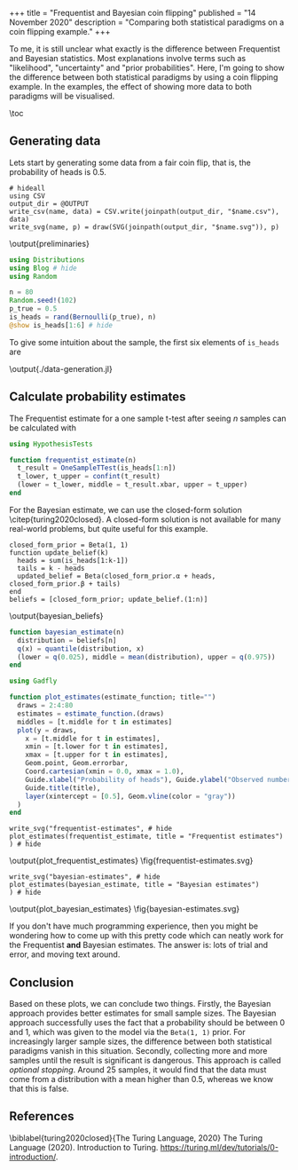 +++
title = "Frequentist and Bayesian coin flipping"
published = "14 November 2020"
description = "Comparing both statistical paradigms on a coin flipping example."
+++

To me, it is still unclear what exactly is the difference between Frequentist and Bayesian statistics.
Most explanations involve terms such as "likelihood", "uncertainty" and "prior probabilities".
Here, I'm going to show the difference between both statistical paradigms by using a coin flipping example.
In the examples, the effect of showing more data to both paradigms will be visualised.

\toc 

## Generating data 

Lets start by generating some data from a fair coin flip, that is, the probability of heads is 0.5.

```julia:preliminaries
# hideall
using CSV
output_dir = @OUTPUT
write_csv(name, data) = CSV.write(joinpath(output_dir, "$name.csv"), data)
write_svg(name, p) = draw(SVG(joinpath(output_dir, "$name.svg")), p)
```
\output{preliminaries}

```julia:./data-generation.jl
using Distributions
using Blog # hide
using Random

n = 80
Random.seed!(102)
p_true = 0.5
is_heads = rand(Bernoulli(p_true), n)
@show is_heads[1:6] # hide
```

To give some intuition about the sample, the first six elements of `is_heads` are

\output{./data-generation.jl}

## Calculate probability estimates

The Frequentist estimate for a one sample t-test after seeing $n$ samples can be calculated with

```julia:./frequentist_estimate.jl
using HypothesisTests

function frequentist_estimate(n)
  t_result = OneSampleTTest(is_heads[1:n])
  t_lower, t_upper = confint(t_result)
  (lower = t_lower, middle = t_result.xbar, upper = t_upper)
end
```

For the Bayesian estimate, we can use the closed-form solution \citep{turing2020closed}.
A closed-form solution is not available for many real-world problems, but quite useful for this example.

```julia:bayesian_beliefs
closed_form_prior = Beta(1, 1)
function update_belief(k)
  heads = sum(is_heads[1:k-1])
  tails = k - heads
  updated_belief = Beta(closed_form_prior.α + heads, closed_form_prior.β + tails)
end
beliefs = [closed_form_prior; update_belief.(1:n)]
```
\output{bayesian_beliefs}

```julia:/bayesian_estimate.jl
function bayesian_estimate(n)
  distribution = beliefs[n]
  q(x) = quantile(distribution, x)
  (lower = q(0.025), middle = mean(distribution), upper = q(0.975))
end
```

```julia:./plot_estimates.jl
using Gadfly

function plot_estimates(estimate_function; title="")
  draws = 2:4:80
  estimates = estimate_function.(draws)
  middles = [t.middle for t in estimates]
  plot(y = draws, 
    x = [t.middle for t in estimates],
    xmin = [t.lower for t in estimates],
    xmax = [t.upper for t in estimates],
    Geom.point, Geom.errorbar,
    Coord.cartesian(xmin = 0.0, xmax = 1.0),
    Guide.xlabel("Probability of heads"), Guide.ylabel("Observed number of draws"),
    Guide.title(title),
    layer(xintercept = [0.5], Geom.vline(color = "gray"))
  )
end
```

```julia:plot_frequentist_estimates
write_svg("frequentist-estimates", # hide
plot_estimates(frequentist_estimate, title = "Frequentist estimates")
) # hide 
```
\output{plot_frequentist_estimates}
\fig{frequentist-estimates.svg}

```julia:plot_bayesian_estimates
write_svg("bayesian-estimates", # hide
plot_estimates(bayesian_estimate, title = "Bayesian estimates")
) # hide
```
\output{plot_bayesian_estimates}
\fig{bayesian-estimates.svg}

If you don't have much programming experience, then you might be wondering how to come up with this pretty code which can neatly work for the Frequentist **and** Bayesian estimates.
The answer is: lots of trial and error, and moving text around.

## Conclusion

Based on these plots, we can conclude two things.
Firstly, the Bayesian approach provides better estimates for small sample sizes.
The Bayesian approach successfully uses the fact that a probability should be between 0 and 1, which was given to the model via the `Beta(1, 1)` prior.
For increasingly larger sample sizes, the difference between both statistical paradigms vanish in this situation.
Secondly, collecting more and more samples until the result is significant is dangerous.
This approach is called *optional stopping*.
Around 25 samples, it would find that the data must come from a distribution with a mean higher than 0.5, whereas we know that this is false.

## References 
\biblabel{turing2020closed}{The Turing Language, 2020}
The Turing Language (2020). 
Introduction to Turing.
<https://turing.ml/dev/tutorials/0-introduction/>.
